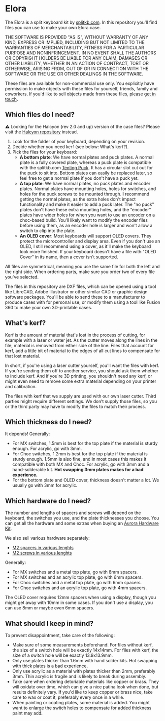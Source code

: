 # Elora

The Elora is a split keyboard kit by [splitkb.com](https://splitkb.com). In this repository you'll find files you can use to make your own Elora case.

THE SOFTWARE IS PROVIDED "AS IS", WITHOUT WARRANTY OF ANY KIND, EXPRESS OR IMPLIED, INCLUDING BUT NOT LIMITED TO THE WARRANTIES OF MERCHANTABILITY, FITNESS FOR A PARTICULAR PURPOSE AND NONINFRINGEMENT. IN NO EVENT SHALL THE AUTHORS OR COPYRIGHT HOLDERS BE LIABLE FOR ANY CLAIM, DAMAGES OR OTHER LIABILITY, WHETHER IN AN ACTION OF CONTRACT, TORT OR OTHERWISE, ARISING FROM, OUT OF OR IN CONNECTION WITH THE SOFTWARE OR THE USE OR OTHER DEALINGS IN THE SOFTWARE.

These files are available for non-commercial use only. You explicitly have permission to make objects with these files for yourself, friends, family and coworkers. If you'd like to sell objects made from these files, please [get in touch](mailto:support@splitkb.com?subject=Aurora%20case%20licensing).

## Which files do I need?

⚠️ Looking for the Halcyon (rev 2.0 and up) version of the case files? Please visit the [Halcyon repository](https://github.com/splitkb/halcyon) instead.

1. Look for the folder of your keyboard, depending on your revision.
2. Decide whether you need kerf (see below: What's kerf?).
3. Pick the files for your keyboard:
    - **A bottom plate**: We have normal plates and puck plates. A normal plate is a fully covered plate, whereas a puck plate is compatible with the splitkb.com [Tenting Puck](https://splitkb.com/products/tenting-puck). It has a circular slot cut out for the puck to sit into. Bottom plates can easily be replaced later, so feel free to get a normal plate if you don't have a puck yet.
    - **A top plate**: We have normal plates, no puck plates and encoder plates. Normal plates have mounting holes, holes for switches, and holes for the puck screws to be mounted through. I recommend getting the normal plates, as the extra holes don't impact functionality and make it easier to add a puck later. The "no puck" plates don't have these extra mounting holes, and the "encoder" plates have wider holes for when you want to use an encoder on a choc-based build. You'll likely want to modify the encoder files before using them, as an encoder hole is larger and won't allow a switch to clip into the plate.
    - **An OLED cover**: Most keyboards will support OLED covers. They protect the microcontroller and display area. Even if you don't use an OLED, I still recommend using a cover, as it'll make the keyboard look more finished. If your keyboard doesn't have a file with "OLED Cover" in its name, then a cover isn't supported.

All files are symmetrical, meaning you use the same file for both the left and the right side. When ordering parts, make sure you order two of every file you've selected.

The files in this repository are DXF files, which can be opened using a tool like LibreCAD, Adobe Illustrator or other similar CAD or graphic design software packages. You'll be able to send these to a manufacturer to produce cases with for personal use, or modify them using a tool like Fusion 360 to make your own 3D-printable cases.

## What's kerf?

Kerf is the amount of material that's lost in the process of cutting, for example with a laser or water jet. As the cutter moves along the lines in the file, material is removed from either side of the line. Files that account for kerf, add a little bit of material to the edges of all cut lines to compensate for that lost material.

In short, if you're using a laser cutter yourself, you'll want the files with kerf. If you're sending them off to another service, you should ask them whether to include kerf. And if you're 3D printing, you shouldn't need any kerf, or might even need to remove some extra material depending on your printer and calibration.

The files with kerf that we supply are used with our own laser cutter. Third parties might require different settings. We don't supply those files, so you or the third party may have to modify the files to match their process.

## Which thickness do I need?

It depends! Generally:

- For MX switches, 1.5mm is best for the top plate if the material is sturdy enough. For acrylic, go with 3mm.
- For Choc switches, 1.2mm is best for the top plate if the material is sturdy enough. 1.5mm is also fine, and in most cases this makes it compatible with both MX and Choc. For acrylic, go with 3mm and a hand-solderable kit. **Hot swapping 3mm plates makes for a bad experience.**
- For the bottom plate and OLED cover, thickness doesn't matter a lot. We usually go with 3mm for acrylic.

## Which hardware do I need?

The number and lengths of spacers and screws will depend on the keyboard, the switches you use, and the plate thicknesses you choose. You can get all the hardware and some extras when buying an [Aurora Hardware Kit](https://splitkb.com/products/aurora-low-profile-case-hardware-kit).

We also sell various hardware separately:

- [M2 spacers in various lenghts](https://splitkb.com/products/brass-m2-spacers)
- [M2 screws in various lenghts](https://splitkb.com/products/m2-screws)

Generally:

- For MX switches and a metal top plate, go with 8mm spacers.
- For MX switches and an acrylic top plate, go with 6mm spacers.
- For Choc switches and a metal top plate, go with 6mm spacers.
- For Choc switches and an acrylic top plate, go with 4mm spacers.

The OLED cover requires 12mm spacers when using a display, though you might get away with 10mm in some cases. If you don't use a display, you can use 8mm or maybe even 6mm spacers.

## What should I keep in mind?

To prevent disappointment, take care of the following:

- Make sure of some measurements beforehand. For files without kerf, the size of a switch hole will be exactly 14x14mm. For files with kerf, the size of a switch hole will be exactly 13.9x13.9mm.
- Only use plates thicker than 1.6mm with hand solder kits. Hot swapping with thick plates is a bad experience.
- Only use acrylic as a material with plates thicker than 2mm, preferably 3mm. Thin acrylic is fragile and is likely to break during assembly.
- Take care when ordering detoriable materials like copper or brass. They will oxidate over time, which can give a nice patina look when done, but results definitely vary. If you'd like to keep copper or brass nice, take care to wax or coat it, preferably every once in a while.
- When painting or coating plates, some material is added. You might want to enlarge the switch holes to compensate for added thickness paint may add.
